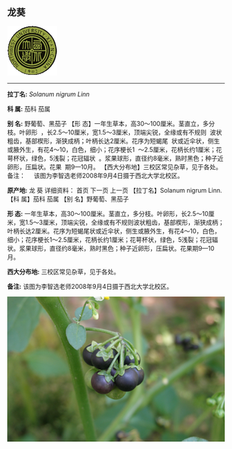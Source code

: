 ## 龙葵

![西北大学校园网络植物志](JPG/nwu.gif)

---

**拉丁名:**  _Solanum nigrum Linn_

**科 属:** 茄科 茄属

**别 名:** 野葡萄、黑茄子 
【形 态】一年生草本，高30～100厘米。茎直立，多分枝。叶卵形
 ，长2.5～10厘米，宽1.5～3厘米，顶端尖锐，全缘或有不规则 
 波状粗齿，基部楔形，渐狭成柄；叶柄长达2厘米。花序为短蝎尾
 状或近伞状，侧生或腋外生，有花4～10，白色，细小；花序梗长1
 ～2.5厘米，花柄长约1厘米；花萼杯状，绿色，5浅裂；花冠辐状
 。浆果球形，直径约8毫米，熟时黑色；种子近卵形，压扁状。花果
 期9—10月。
【西大分布地】三校区常见杂草，见于各处。
备注：
    该图为李智选老师2008年9月4日摄于西北大学北校区。　

**原产地:** 龙 葵
详细资料： 首页 下一页 上一页
【拉丁名】Solanum nigrum Linn.
【科 属】茄科 茄属
【别 名】野葡萄、黑茄子 

**形  态:** 一年生草本，高30～100厘米。茎直立，多分枝。叶卵形，长2.5～10厘米，宽1.5～3厘米，顶端尖锐，全缘或有不规则波状粗齿，基部楔形，渐狭成柄；叶柄长达2厘米。花序为短蝎尾状或近伞状，侧生或腋外生，有花4～10，白色，细小；花序梗长1～2.5厘米，花柄长约1厘米；花萼杯状，绿色，5浅裂；花冠辐状。浆果球形，直径约8毫米，熟时黑色；种子近卵形，压扁状。花果期9—10月。

**西大分布地:** 三校区常见杂草，见于各处。

**备注:** 该图为李智选老师2008年9月4日摄于西北大学北校区。　

![龙葵](JPG/龙葵.JPG) 

